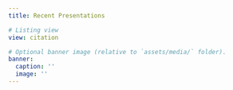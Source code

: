 ```yaml
---
title: Recent Presentations

# Listing view
view: citation

# Optional banner image (relative to `assets/media/` folder).
banner:
  caption: ''
  image: ''
---
```

